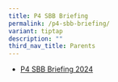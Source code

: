 ```yaml
---
title: P4 SBB Briefing
permalink: /p4-sbb-briefing/
variant: tiptap
description: ""
third_nav_title: Parents
---
```

<ul data-tight="true" class="tight">
<li>
<p><a href="/files/P4_SBB_2024_School_Website.pdf" rel="noopener noreferrer nofollow" target="_blank">P4 SBB Briefing 2024</a>
</p>
</li>
</ul>
<p></p>